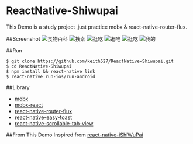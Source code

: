 # ReactNative-Shiwupai

This Demo is a study project ,just practice mobx & react-native-router-flux.

##Screenshot
![食物百科](https://github.com/ljunb/react-native-iShiWuPai/blob/alpha/screenshot/food.png)
![搜索](https://github.com/ljunb/react-native-iShiWuPai/blob/alpha/screenshot/search.png)
![逛吃](https://github.com/ljunb/react-native-iShiWuPai/blob/alpha/screenshot/feed.png)
![逛吃](https://github.com/ljunb/react-native-iShiWuPai/blob/alpha/screenshot/feed4.png)
![逛吃](https://github.com/ljunb/react-native-iShiWuPai/blob/alpha/screenshot/foods.png)
![我的](https://github.com/ljunb/react-native-iShiWuPai/blob/alpha/screenshot/profile.png)

##Run
```
$ git clone https://github.com/keith527/ReactNative-Shiwupai.git
$ cd ReactNative-Shiwupai
$ npm install && react-native link
$ react-native run-ios/run-android
```

##Library
- [mobx](https://github.com/mobxjs/mobx)
- [mobx-react](https://github.com/mobxjs/mobx-react)
- [react-native-router-flux](https://github.com/aksonov/react-native-router-flux)
- [react-native-easy-toast](https://github.com/crazycodeboy/react-native-easy-toast)
- [react-native-scrollable-tab-view](https://github.com/skv-headless/react-native-scrollable-tab-view)


##From
This Demo Inspired from [react-native-iShiWuPai](https://github.com/ljunb/react-native-iShiWuPai)
